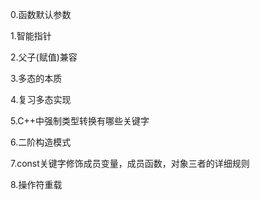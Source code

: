 0.函数默认参数

1.智能指针

2.父子(赋值)兼容

3.多态的本质

4.复习多态实现

5.C++中强制类型转换有哪些关键字

6.二阶构造模式

7.const关键字修饰成员变量，成员函数，对象三者的详细规则

8.操作符重载
